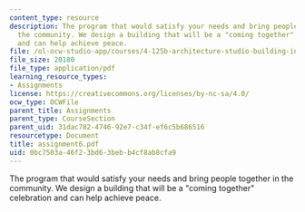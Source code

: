 ```yaml
---
content_type: resource
description: The program that would satisfy your needs and bring people together in
  the community. We design a building that will be a "coming together" celebration
  and can help achieve peace.
file: /ol-ocw-studio-app/courses/4-125b-architecture-studio-building-in-landscapes-fall-2005/0bc7503a46f23bd63bebb4cf8ab8cfa9_assignment6.pdf
file_size: 20180
file_type: application/pdf
learning_resource_types:
- Assignments
license: https://creativecommons.org/licenses/by-nc-sa/4.0/
ocw_type: OCWFile
parent_title: Assignments
parent_type: CourseSection
parent_uid: 31dac782-4746-92e7-c34f-ef6c5b686516
resourcetype: Document
title: assignment6.pdf
uid: 0bc7503a-46f2-3bd6-3beb-b4cf8ab8cfa9
---
```

The program that would satisfy your needs and bring people together in the community. We design a building that will be a "coming together" celebration and can help achieve peace.